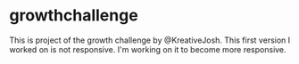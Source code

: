 # growthchallenge
This is project of the growth challenge by @KreativeJosh. This first version I worked on is not responsive. I'm working on it to become more responsive.
